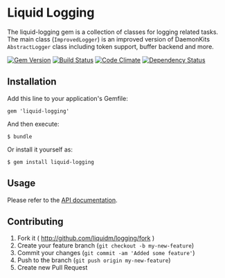 # Liquid Logging

The liquid-logging gem is a collection of classes for logging related tasks.
The main class (`ImprovedLogger`) is an improved version of DaemonKits
`AbstractLogger` class including token support, buffer backend and more.

[![Gem Version](https://badge.fury.io/rb/liquid-logging.png)](http://badge.fury.io/rb/liquid-logging)
[![Build Status](https://secure.travis-ci.org/liquidm/logging.png)](http://travis-ci.org/liquidm/logging)
[![Code Climate](https://codeclimate.com/github/liquidm/logging.png)](https://codeclimate.com/github/liquidm/logging)
[![Dependency Status](https://gemnasium.com/liquidm/logging.png)](https://gemnasium.com/liquidm/logging)

## Installation

Add this line to your application's Gemfile:

    gem 'liquid-logging'

And then execute:

    $ bundle

Or install it yourself as:

    $ gem install liquid-logging

## Usage

Please refer to the [API documentation](http://rubydoc.info/gems/liquid-logging/frames).

## Contributing

1. Fork it ( http://github.com/liquidm/logging/fork )
2. Create your feature branch (`git checkout -b my-new-feature`)
3. Commit your changes (`git commit -am 'Added some feature'`)
4. Push to the branch (`git push origin my-new-feature`)
5. Create new Pull Request
